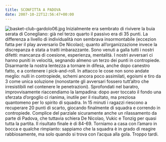 ```yaml
---
title: SCONFITTA A PADOVA
date: 2007-10-22T12:56:47+00:00
---
```

![basket-club-gardolo06.jpg](/images/articoli/basket-club-gardolo06.jpg)
Inizialmente era sembrato di rivivere la buia serata di Conegliano: già nel terzo quarto il passivo era di 35 punti. La differenza a livello di individualità non sembrava insormontabile (eccezion fatta per il play avversario De Nicolao); quanto all’organizzazione invece la discrepanza è stata a tratti imbarazzante. Sono venuti a galla tutti i nostri difetti: mancanza di coesione, esperienza, mentalità. I nostri avversari ci hanno puniti in velocità, segnando almeno un terzo dei punti in contropiede. Disarmante la nostra lentezza a tornare in difesa, anche dopo canestro fatto, e a contenere i pick-and-roll. In attacco le cose non sono andate meglio: nulli in contropiede, schemi ancora poco assimilati, egoismi e tiro da 3 come unica soluzione (nonostante gli avversari fossero tutt’altro che irresistibili nel contenere le penetrazioni). Sprofondati nel baratro, improvvisamente riaccendiamo la lampadina: dopo aver toccato il fondo una sferzata d’orgoglio ci rianima, inutile per il risultato, ma preziosa quantomeno per lo spirito di squadra. In 15 minuti i ragazzi riescono a recuperare 20 punti di scarto, giocando finalmente di squadra e correndo in contropiede. Complice del parziale sicuramente anche un rilassamento da parte di Padova, che tuttavia schiera De Nicolao, Vukic e Tonzig per quasi tutta la partita. Il risultato finale è di 84-69. Torniamo a casa con l’amaro in bocca e qualche rimpianto: sappiamo che la squadra è in grado di reagire rabbiosamente, ma solo quando si trova con l’acqua alla gola. Troppo tardi.